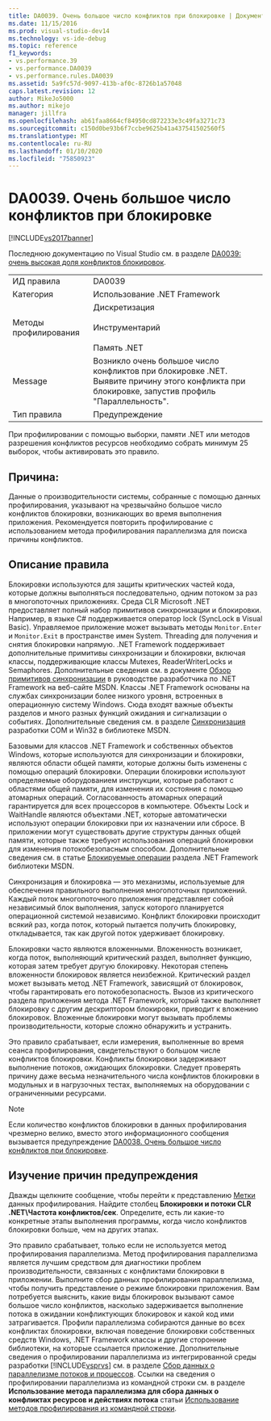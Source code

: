 ```yaml
---
title: DA0039. Очень большое число конфликтов при блокировке | Документы Майкрософт
ms.date: 11/15/2016
ms.prod: visual-studio-dev14
ms.technology: vs-ide-debug
ms.topic: reference
f1_keywords:
- vs.performance.39
- vs.performance.DA0039
- vs.performance.rules.DA0039
ms.assetid: 5a9fc57d-9097-413b-af0c-8726b1a57048
caps.latest.revision: 12
author: MikeJo5000
ms.author: mikejo
manager: jillfra
ms.openlocfilehash: ab61faa8664cf84950cd872233e3c49fa3271c73
ms.sourcegitcommit: c150d0be93b6f7ccbe9625b41a437541502560f5
ms.translationtype: MT
ms.contentlocale: ru-RU
ms.lasthandoff: 01/10/2020
ms.locfileid: "75850923"
---
```

# <a name="da0039-very-high-rate-of-lock-contentions"></a>DA0039. Очень большое число конфликтов при блокировке
[!INCLUDE[vs2017banner](../includes/vs2017banner.md)]

Последнюю документацию по Visual Studio см. в разделе [DA0039: очень высокая доля конфликтов блокировок](https://docs.microsoft.com/visualstudio/profiling/da0039-very-high-rate-of-lock-contentions).  
  
|||  
|-|-|  
|ИД правила|DA0039|  
|Категория|Использование .NET Framework|  
|Методы профилирования|Дискретизация<br /><br /> Инструментарий<br /><br /> Память .NET|  
|Message|Возникло очень большое число конфликтов при блокировке .NET. Выявите причину этого конфликта при блокировке, запустив профиль "Параллельность".|  
|Тип правила|Предупреждение|  
  
 При профилировании с помощью выборки, памяти .NET или методов разрешения конфликтов ресурсов необходимо собрать минимум 25 выборок, чтобы активировать это правило.  
  
## <a name="cause"></a>Причина:  
 Данные о производительности системы, собранные с помощью данных профилирования, указывают на чрезвычайно большое число конфликтов блокировки, возникающих во время выполнения приложения. Рекомендуется повторить профилирование с использованием метода профилирования параллелизма для поиска причины конфликтов.  
  
## <a name="rule-description"></a>Описание правила  
 Блокировки используются для защиты критических частей кода, которые должны выполняться последовательно, одним потоком за раз в многопоточных приложениях. Среда CLR Microsoft .NET предоставляет полный набор примитивов синхронизации и блокировки. Например, в языке C# поддерживается оператор lock (SyncLock в Visual Basic). Управляемое приложение может вызывать методы `Monitor.Enter` и `Monitor.Exit` в пространстве имен System. Threading для получения и снятия блокировки напрямую. .NET Framework поддерживает дополнительные примитивы синхронизации и блокировки, включая классы, поддерживающие классы Mutexes, ReaderWriterLocks и Semaphores. Дополнительные сведения см. в документе [Обзор примитивов синхронизации](https://msdn.microsoft.com/library/ms228964.aspx) в руководстве разработчика по .NET Framework на веб-сайте MSDN. Классы .NET Framework основаны на службах синхронизации более низкого уровня, встроенных в операционную систему Windows. Сюда входят важные объекты разделов и много разных функций ожидания и сигнализации о событиях. Дополнительные сведения см. в разделе [Синхронизация](https://msdn.microsoft.com/library/ms686353.aspx) разработки COM и Win32 в библиотеке MSDN.  
  
 Базовыми для классов .NET Framework и собственных объектов Windows, которые используются для синхронизации и блокировки, являются области общей памяти, которые должны быть изменены с помощью операций блокировки. Операции блокировки используют определяемые оборудованием инструкции, которые работают с областями общей памяти, для изменения их состояния с помощью атомарных операций. Согласованность атомарных операций гарантируется для всех процессоров в компьютере. Объекты Lock и WaitHandle являются объектами .NET, которые автоматически используют операции блокировки при их назначении или сбросе. В приложении могут существовать другие структуры данных общей памяти, которые также требуют использования операций блокировки для изменения потокобезопасным способом. Дополнительные сведения см. в статье [Блокируемые операции](https://msdn.microsoft.com/library/sbhbke0y.aspx) раздела .NET Framework библиотеки MSDN.  
  
 Синхронизация и блокировка — это механизмы, используемые для обеспечения правильного выполнения многопоточных приложений. Каждый поток многопоточного приложения представляет собой независимый блок выполнения, запуск которого планируется операционной системой независимо. Конфликт блокировки происходит всякий раз, когда поток, который пытается получить блокировку, откладывается, так как другой поток удерживает блокировку.  
  
 Блокировки часто являются вложенными. Вложенность возникает, когда поток, выполняющий критический раздел, выполняет функцию, которая затем требует другую блокировку. Некоторая степень вложенности блокировок является неизбежной. Критический раздел может вызывать метод .NET Framework, зависящий от блокировок, чтобы гарантировать его потокобезопасность. Вызов из критического раздела приложения метода .NET Framework, который также выполняет блокировку с другим дескриптором блокировки, приводит к вложению блокировок. Вложенные блокировки могут вызывать проблемы производительности, которые сложно обнаружить и устранить.  
  
 Это правило срабатывает, если измерения, выполненные во время сеанса профилирования, свидетельствуют о большом числе конфликтов блокировки. Конфликты блокировки задерживают выполнение потоков, ожидающих блокировки. Следует проверять причину даже весьма незначительного числа конфликтов блокировки в модульных и в нагрузочных тестах, выполняемых на оборудовании с ограниченными ресурсами.  
  
> [!NOTE]
> Если количество конфликтов блокировки в данных профилирования чрезмерно велико, вместо этого информационного сообщения вызывается предупреждение [DA0038. Очень большое число конфликтов при блокировке](../profiling/da0038-high-rate-of-lock-contentions.md).  
  
## <a name="how-to-investigate-a-warning"></a>Изучение причин предупреждения  
 Дважды щелкните сообщение, чтобы перейти к представлению [Метки](../profiling/marks-view.md) данных профилирования.  Найдите столбец **Блокировки и потоки CLR .NET\Частота конфликтов/сек**. Определите, есть ли какие-то конкретные этапы выполнения программы, когда число конфликтов блокировки больше, чем на других этапах.  
  
 Это правило срабатывает, только если не используется метод профилирования параллелизма. Метод профилирования параллелизма является лучшим средством для диагностики проблем производительности, связанных с конфликтами блокировки в приложении. Выполните сбор данных профилирования параллелизма, чтобы получить представление о режиме блокировки приложения. Вам потребуется выяснить, какие виды блокировок вызывают самое большое число конфликтов, насколько задерживается выполнение потока в ожидании конфликтующих блокировок и какой код ими затрагивается. Профили параллелизма собираются данные во всех конфликтах блокировки, включая поведение блокировки собственных средств Windows, .NET Framework классы и другие сторонние библиотеки, на которые ссылается приложение. Дополнительные сведения о профилировании параллелизма из интегрированной среды разработки [!INCLUDE[vsprvs](../includes/vsprvs-md.md)] см. в разделе [Сбор данных о параллелизме потоков и процессов](../profiling/collecting-thread-and-process-concurrency-data.md). Ссылки на сведения о профилировании параллелизма из командной строки см. в разделе **Использование метода параллелизма для сбора данных о конфликтах ресурсов и действиях потока** статьи [Использование методов профилирования из командной строки](../profiling/using-profiling-methods-to-collect-performance-data-from-the-command-line.md).
